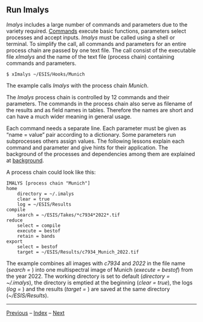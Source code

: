 ## Run Imalys

*Imalys* includes a large number of commands and parameters due to the variety required. [Commands](README.md) execute basic functions, parameters select processes and accept inputs. *Imalys* must be called using a shell or terminal. To simplify the call, all commands and parameters for an entire process chain are passed by one text file. The call consist of the executable file *xImalys* and the name of the text file (process chain) containing commands and parameters. 

```
$ xImalys ~/ESIS/Hooks/Munich
```

The example calls *Imalys* with the process chain *Munich*.

The *Imalys* process chain is controlled by 12 commands and their parameters. The commands in the process chain also serve as filename of the results and as field names in tables. Therefore the names are short and can have a much wider meaning in general usage. 

Each command needs a separate line. Each parameter must be given as “name = value” pair according to a dictionary. Some parameters run subprocesses others assign values. The following lessons explain each command and parameter and give hints for their application. The background of the processes and dependencies among them are explained at [background](../background/README.md). 

A process chain could look like this:

```
IMALYS [process chain "Munich"]
home
	directory = ~/.imalys
	clear = true
	log = ~/ESIS/Results
compile
	search = ~/ESIS/Takes/*c7934*2022*.tif
reduce
	select = compile
	execute = bestof
	retain = bands
export
	select = bestof
	target = ~/ESIS/Results/c7934_Munich_2022.tif
```

The example combines all images with *c7934* and *2022* in the file name (*search =* ) into one multispectral image of Munich (*execute = bestof*) from the year 2022. The working directory is set to default (*directory = ~/.imalys*), the directory is emptied at the beginning (*clear = true*), the logs (*log =* ) and the results (*target =* ) are saved at the same directory (*~/ESIS/Results*).

-----

[Previous](12_Replace.md)	–	[Index](README.md)	–	[Next](1_Home.md)
